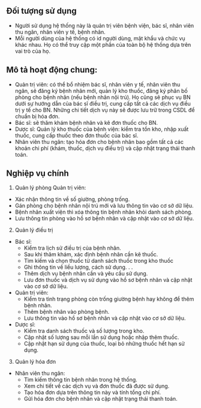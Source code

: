 ## Đối tượng sử dụng
- Người sử dụng hệ thống này là quản trị viên bệnh viện, bác sĩ, nhân viên thu ngân, nhân viên y tế, bệnh nhân.
- Mỗi người dùng của hệ thống có id người dùng, mật khẩu và chức vụ khác nhau. Họ có thể truy cập một phần của toàn bộ hệ thống dựa trên vai trò của họ.
## Mô tả hoạt động chung:
- Quản trị viên: có thể bổ nhiệm bác sĩ, nhân viên y tế, nhân viên thu ngân, sẽ đăng ký bệnh nhân mới, quản lý kho thuốc, đăng ký phân bố phòng cho bệnh nhân (nếu bệnh nhân nội trú). Họ cũng sẽ phục vụ BN dưới sự hướng dẫn của bác sĩ điều trị, cung cấp tất cả các dịch vụ điều trị y tế cho BN. Những chi tiết dịch vụ này sẽ được lưu trữ trong CSDL để chuẩn bị hóa đơn.
- Bác sĩ: sẽ thăm khám bệnh nhân và kê đơn thuốc cho BN.
- Dược sĩ: Quản lý kho thuốc của bệnh viện: kiểm tra tồn kho, nhập xuất thuốc, cung cấp thuốc theo đơn thuốc của bác sĩ.
- Nhân viên thu ngân: tạo hóa đơn cho bệnh nhân bao gồm tất cả các khoản chi phí (khám, thuốc, dịch vụ điều trị) và cập nhật trạng thái thanh toán.

## Nghiệp vụ chính
1.	Quản lý phòng
Quản trị viên:
- Xác nhận thông tin về số giường, phòng trống.
- Gán phòng cho bệnh nhân nội trú mới và lưu thông tin vào cơ sở dữ liệu.
- Bệnh nhân xuất viện thì xóa thông tin bệnh nhân khỏi danh sách phòng.
- Lưu thông tin phòng vào hồ sơ bệnh nhân và cập nhật vào cơ sở dữ liệu.
2.	Quản lý điều trị
- Bác sĩ:
  - Kiểm tra lịch sử điều trị của bệnh nhân.
  - Sau khi thăm khám, xác định bệnh nhân cần kê thuốc.
  - Tìm kiếm và chọn thuốc từ danh sách thuốc trong kho thuốc
  - Ghi thông tin về liều lượng, cách sử dụng. . .
  - Thêm dịch vụ bệnh nhân cần và yêu cầu sử dụng.
  - Lưu đơn thuốc và dịch vụ sử dụng vào hồ sơ bệnh nhân và cập nhật vào cơ sở dữ liệu.
- Quản trị viên:
  - Kiểm tra tình trạng phòng còn trống giường bệnh hay không để thêm bệnh nhân.
  - Thêm bệnh nhân vào phòng bệnh.
  - Lưu thông tin vào hồ sơ bệnh nhân và cập nhật vào cơ sở dữ liệu.
- Dược sĩ:
  -  Kiểm tra danh sách thuốc và số lượng trong kho.
  -  Cập nhật số lượng sau mỗi lần sử dụng hoặc nhập thêm thuốc.
  -  Cập nhật hạn sử dụng của thuốc, loại bỏ những thuốc hết hạn sử dụng.
3.	Quản lý hóa đơn
- Nhân viên thu ngân:
  - Tìm kiếm thông tin bệnh nhân trong hệ thống.
  - Xem chi tiết về các dịch vụ và đơn thuốc đã được sử dụng.
  - Tạo hóa đơn dựa trên thông tin này và tính tổng chi phí.
  - Gửi hóa đơn cho bệnh nhân và cập nhật trạng thái thanh toán.
